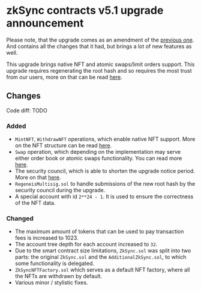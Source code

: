 # zkSync contracts v5.1 upgrade announcement

<!-- markdownlint-disable MD034 -->

Please note, that the upgrade comes as an amendment of the [previous one](./2021-02-26-upgrade). And contains all the changes that it had, but brings a lot of new features as well.

This upgrade brings native NFT and atomic swaps/limit orders support. This upgrade requires regenerating the root hash and so requires the most trust from our users, more on that can be read [here](https://medium.com/matter-labs/zksync-1-x-swaps-nfts-event-system-and-permissionless-token-listing-e126fcc04d61).

## Changes

Code diff: TODO

### Added

- `MintNFT`, `WithdrawNFT` operations, which enable native NFT support. More on the NFT structure can be read [here](../dev/nfts.md).
- `Swap` operation, which depending on the implementation may serve either order book or atomic swaps functionality. You can read more [here](../dev/swaps.md).
- The security council, which is able to shorten the upgrade notice period. More on that [here](https://medium.com/matter-labs/keeping-funds-safe-a-3-factor-approach-to-security-in-zksync-2-0-a70b0f53f360).
- `RegeneisMultisig.sol` to handle submissions of the new root hash by the security council during the upgrade.
- A special account with id `2**24 - 1`. It is used to ensure the correctness of the NFT data.

### Changed

- The maximum amount of tokens that can be used to pay transaction fees is increased to 1023.
- The account tree depth for each account increased to `32`.
- Due to the smart contract size limitations, `ZkSync.sol` was split into two parts: the original `ZkSync.sol` and the `AdditionalZkSync.sol`, to which some functionality is delegated.
- `ZkSyncNFTFactory.sol` which serves as a default NFT factory, where all the NFTs are withdrawn by default.
- Various minor / stylistic fixes.

